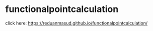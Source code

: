 # functionalpointcalculation

click here: https://reduanmasud.github.io/functionalpointcalculation/
